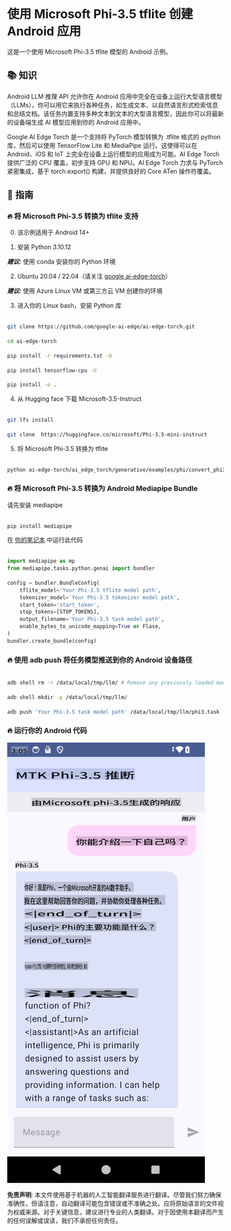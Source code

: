 # **使用 Microsoft Phi-3.5 tflite 创建 Android 应用**

这是一个使用 Microsoft Phi-3.5 tflite 模型的 Android 示例。

## **📚 知识**

Android LLM 推理 API 允许你在 Android 应用中完全在设备上运行大型语言模型（LLMs），你可以用它来执行各种任务，如生成文本、以自然语言形式检索信息和总结文档。该任务内置支持多种文本到文本的大型语言模型，因此你可以将最新的设备端生成 AI 模型应用到你的 Android 应用中。

Google AI Edge Torch 是一个支持将 PyTorch 模型转换为 .tflite 格式的 python 库，然后可以使用 TensorFlow Lite 和 MediaPipe 运行。这使得可以在 Android、iOS 和 IoT 上完全在设备上运行模型的应用成为可能。AI Edge Torch 提供广泛的 CPU 覆盖，初步支持 GPU 和 NPU。AI Edge Torch 力求与 PyTorch 紧密集成，基于 torch.export() 构建，并提供良好的 Core ATen 操作符覆盖。

## **🪬 指南**

### **🔥 将 Microsoft Phi-3.5 转换为 tflite 支持**

0. 该示例适用于 Android 14+

1. 安装 Python 3.10.12

***建议:*** 使用 conda 安装你的 Python 环境

2. Ubuntu 20.04 / 22.04（请关注 [google ai-edge-torch](https://github.com/google-ai-edge/ai-edge-torch)）

***建议:*** 使用 Azure Linux VM 或第三方云 VM 创建你的环境

3. 进入你的 Linux bash，安装 Python 库

```bash

git clone https://github.com/google-ai-edge/ai-edge-torch.git

cd ai-edge-torch

pip install -r requirements.txt -U 

pip install tensorflow-cpu -U

pip install -e .

```

4. 从 Hugging face 下载 Microsoft-3.5-Instruct

```bash

git lfs install

git clone  https://huggingface.co/microsoft/Phi-3.5-mini-instruct

```

5. 将 Microsoft Phi-3.5 转换为 tflite

```bash

python ai-edge-torch/ai_edge_torch/generative/examples/phi/convert_phi3_to_tflite.py --checkpoint_path  Your Microsoft Phi-3.5-mini-instruct path --tflite_path Your Microsoft Phi-3.5-mini-instruct tflite path  --prefill_seq_len 1024 --kv_cache_max_len 1280 --quantize True

```

### **🔥 将 Microsoft Phi-3.5 转换为 Android Mediapipe Bundle**

请先安装 mediapipe

```bash

pip install mediapipe

```

在 [你的笔记本](../../../../../code/09.UpdateSamples/Aug/Android/convert/convert_phi.ipynb) 中运行此代码

```python

import mediapipe as mp
from mediapipe.tasks.python.genai import bundler

config = bundler.BundleConfig(
    tflite_model='Your Phi-3.5 tflite model path',
    tokenizer_model='Your Phi-3.5 tokenizer model path',
    start_token='start_token',
    stop_tokens=[STOP_TOKENS],
    output_filename='Your Phi-3.5 task model path',
    enable_bytes_to_unicode_mapping=True or Flase,
)
bundler.create_bundle(config)

```

### **🔥 使用 adb push 将任务模型推送到你的 Android 设备路径**

```bash

adb shell rm -r /data/local/tmp/llm/ # Remove any previously loaded models

adb shell mkdir -p /data/local/tmp/llm/

adb push 'Your Phi-3.5 task model path' /data/local/tmp/llm/phi3.task

```

### **🔥 运行你的 Android 代码**

![demo](../../../../../translated_images/demo.620206294c6ef79a3f58a68f49009133a02846e3fd107430a6b92d3af870a7b8.zh.png)

**免责声明**:
本文件使用基于机器的人工智能翻译服务进行翻译。尽管我们努力确保准确性，但请注意，自动翻译可能包含错误或不准确之处。应将原始语言的文件视为权威来源。对于关键信息，建议进行专业的人类翻译。对于因使用本翻译而产生的任何误解或误读，我们不承担任何责任。